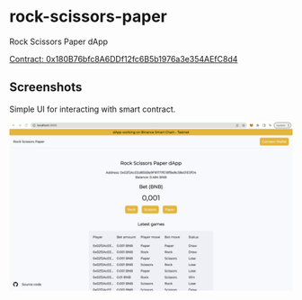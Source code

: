 # rock-scissors-paper
Rock Scissors Paper dApp

[Contract: 0x180B76bfc8A6DDf12fc6B5b1976a3e354AEfC8d4](https://testnet.bscscan.com/address/0x180B76bfc8A6DDf12fc6B5b1976a3e354AEfC8d4)

## Screenshots
Simple UI for interacting with smart contract.

![](./docs/mvp.png)